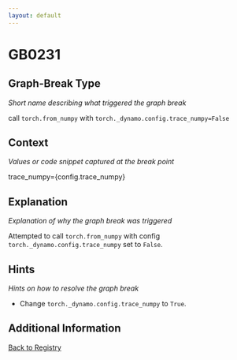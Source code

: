 ```yaml
---
layout: default
---
```

# GB0231

## Graph-Break Type
*Short name describing what triggered the graph break*

call `torch.from_numpy` with `torch._dynamo.config.trace_numpy=False`

## Context
*Values or code snippet captured at the break point*

trace_numpy={config.trace_numpy}

## Explanation
*Explanation of why the graph break was triggered*

Attempted to call `torch.from_numpy` with config `torch._dynamo.config.trace_numpy` set to `False`.

## Hints
*Hints on how to resolve the graph break*

- Change `torch._dynamo.config.trace_numpy` to `True`.


## Additional Information

<!-- ADDITIONAL INFORMATION START - Add custom information below this line -->

<!-- ADDITIONAL INFORMATION END -->

[Back to Registry](../index.html)
